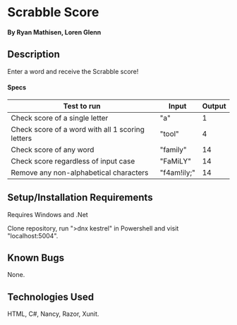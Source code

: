 # Scrabble Score

#### By **Ryan Mathisen, Loren Glenn**

## Description

Enter a word and receive the Scrabble score!

#### Specs

| Test to run                                      | Input       | Output |
|--------------------------------------------------|-------------|--------|
| Check score of a single letter                   | "a"         | 1      |
| Check score of a word with all 1 scoring letters | "tool"      | 4      |
| Check score of any word                          | "family"    | 14     |
| Check score regardless of input case             | "FaMiLY"    | 14     |
| Remove any non-alphabetical characters           | "f4am!ily;" | 14     |

## Setup/Installation Requirements

Requires Windows and .Net

Clone repository, run ">dnx kestrel" in Powershell and visit "localhost:5004".

## Known Bugs

None.


## Technologies Used

HTML, C#, Nancy, Razor, Xunit.
